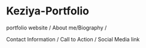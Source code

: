 # Keziya-Portfolio
portfolio website /
 About me/Biography /

 Contact Information /
 Call to Action /
 Social Media link 